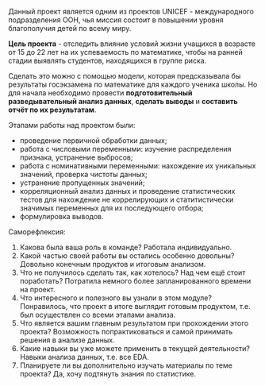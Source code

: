 Данный проект является одним из проектов UNICEF - международного подразделения ООН, чья миссия состоит в повышении уровня благополучия детей по всему миру.

__Цель проекта__ - отследить влияние условий жизни учащихся в возрасте от 15 до 22 лет на их успеваемость по математике, чтобы на ранней стадии выявлять студентов, находящихся в группе риска.

Сделать это можно с помощью модели, которая предсказывала бы результаты госэкзамена по математике для каждого ученика школы. Но для начала необходимо провести __подготовительный разведывательный анализ данных__, __сделать выводы__ и __составить отчёт по их результатам__.

Этапами работы над проектом были:
- проведение первичной обработки данных;
- работа с числовыми переменными: изучение распределения признака, устранение выбросов;
- работа с номинативными переменными: нахождение их уникальных значений, проверка чистоты данных;
- устранение пропущенных значений;
- корреляционный анализ данных и проведение статистических тестов для нахождение не коррелирующих и статитистически значимых переменных для их последующего отбора;
- формулировка выводов.

Саморефлексия:
1. Какова была ваша роль в команде?
  Работала индивидуально.
2. Какой частью своей работы вы остались особенно довольны?
  Довольно конечным продуктов и итоговым анализом.
3. Что не получилось сделать так, как хотелось? Над чем ещё стоит поработать?
  Потратила немного более запланированного времени на проект.
4. Что интересного и полезного вы узнали в этом модуле?
  Понравилось, что проект в итоге выглядит готовым продуктом, т.е. был осуществлен со всеми этапами анализа.
5. Что является вашим главным результатом при прохождении этого проекта?
  Возможность попрактиковаться и самой принимать решения в анализе данных.
6. Какие навыки вы уже можете применить в текущей деятельности?
  Навыки анализа данных, т.е. все EDA.
7. Планируете ли вы дополнительно изучать материалы по теме проекта?
  Да, хочу подтянуть знания по статистике.
